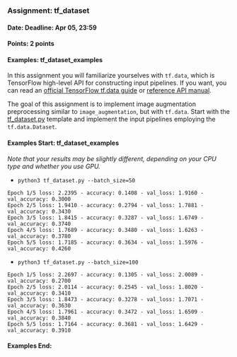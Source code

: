 ### Assignment: tf_dataset
#### Date: Deadline: Apr 05, 23:59
#### Points: 2 points
#### Examples: tf_dataset_examples

In this assignment you will familiarize yourselves with `tf.data`, which is
TensorFlow high-level API for constructing input pipelines. If you want,
you can read an [official TensorFlow tf.data guide](https://www.tensorflow.org/guide/data)
or [reference API manual](https://www.tensorflow.org/api_docs/python/tf/data).

The goal of this assignment is to implement image augmentation preprocessing
similar to `image_augmentation`, but with `tf.data`. Start with the
[tf_dataset.py](https://github.com/ufal/npfl114/tree/past-2021/labs/04/tf_dataset.py)
template and implement the input pipelines employing the `tf.data.Dataset`.
#### Examples Start: tf_dataset_examples
_Note that your results may be slightly different, depending on your CPU type and whether you use GPU._
- `python3 tf_dataset.py --batch_size=50`
```
Epoch 1/5 loss: 2.2395 - accuracy: 0.1408 - val_loss: 1.9160 - val_accuracy: 0.3000
Epoch 2/5 loss: 1.9410 - accuracy: 0.2794 - val_loss: 1.7881 - val_accuracy: 0.3430
Epoch 3/5 loss: 1.8415 - accuracy: 0.3287 - val_loss: 1.6749 - val_accuracy: 0.3740
Epoch 4/5 loss: 1.7689 - accuracy: 0.3480 - val_loss: 1.6263 - val_accuracy: 0.3780
Epoch 5/5 loss: 1.7185 - accuracy: 0.3634 - val_loss: 1.5976 - val_accuracy: 0.4260
```
- `python3 tf_dataset.py --batch_size=100`
```
Epoch 1/5 loss: 2.2697 - accuracy: 0.1305 - val_loss: 2.0089 - val_accuracy: 0.2700
Epoch 2/5 loss: 2.0114 - accuracy: 0.2545 - val_loss: 1.8020 - val_accuracy: 0.3410
Epoch 3/5 loss: 1.8473 - accuracy: 0.3278 - val_loss: 1.7071 - val_accuracy: 0.3630
Epoch 4/5 loss: 1.7961 - accuracy: 0.3472 - val_loss: 1.6509 - val_accuracy: 0.3840
Epoch 5/5 loss: 1.7164 - accuracy: 0.3681 - val_loss: 1.6429 - val_accuracy: 0.3910
```
#### Examples End:
